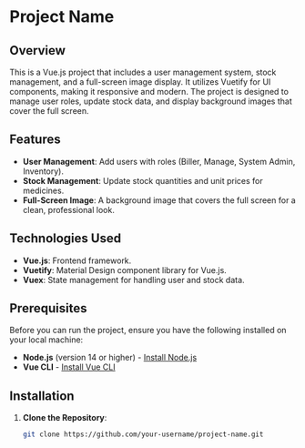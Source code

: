 # Project Name

## Overview

This is a Vue.js project that includes a user management system, stock management, and a full-screen image display. It utilizes Vuetify for UI components, making it responsive and modern. The project is designed to manage user roles, update stock data, and display background images that cover the full screen.

## Features

- **User Management**: Add users with roles (Biller, Manage, System Admin, Inventory).
- **Stock Management**: Update stock quantities and unit prices for medicines.
- **Full-Screen Image**: A background image that covers the full screen for a clean, professional look.

## Technologies Used

- **Vue.js**: Frontend framework.
- **Vuetify**: Material Design component library for Vue.js.
- **Vuex**: State management for handling user and stock data.

## Prerequisites

Before you can run the project, ensure you have the following installed on your local machine:

- **Node.js** (version 14 or higher) - [Install Node.js](https://nodejs.org/en/)
- **Vue CLI** - [Install Vue CLI](https://cli.vuejs.org/)

## Installation

1. **Clone the Repository**:

   ```bash
   git clone https://github.com/your-username/project-name.git

